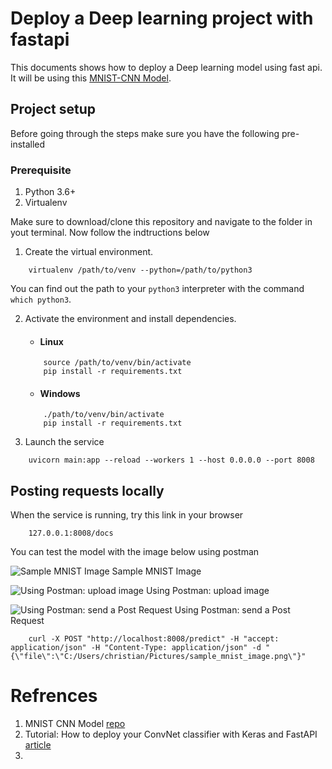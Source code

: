 # Deploy a Deep learning project with fastapi
This documents shows how to deploy a Deep learning model using fast api. It will be using this [MNIST-CNN Model](https://github.com/Semicolon-Tech/cnn_intro_with_mnist).

## Project setup
Before going through the steps make sure you have the following pre-installed

### Prerequisite
1. Python 3.6+
2. Virtualenv


Make sure to download/clone this repository and navigate to the folder in yout terminal. Now follow the indtructions below

1. Create the virtual environment.
```
    virtualenv /path/to/venv --python=/path/to/python3
```
You can find out the path to your `python3` interpreter with the command `which python3`.

2. Activate the environment and install dependencies.
    - #### Linux
    ```
        source /path/to/venv/bin/activate
        pip install -r requirements.txt
    ```

    - #### Windows
    ```
        ./path/to/venv/bin/activate
        pip install -r requirements.txt
    ```

3. Launch the service
```
    uvicorn main:app --reload --workers 1 --host 0.0.0.0 --port 8008
```

## Posting requests locally
When the service is running, try this link in your browser
```
    127.0.0.1:8008/docs
```

You can test the model with the image below using postman 

![Sample MNIST Image](https://github.com/Semicolon-Tech/deploy_DL_project_with_fastapi/blob/master/sample_mnist_image.png?raw=true "Sample MNIST Image")
Sample MNIST Image

![Using Postman: upload image](https://github.com/Semicolon-Tech/deploy_DL_project_with_fastapi/blob/master/postman_example_pre.png?raw=true "Using Postman: upload image")
Using Postman: upload image

![Using Postman: send a Post Request](https://github.com/Semicolon-Tech/deploy_DL_project_with_fastapi/blob/master/postman_example.png?raw=true "Using Postman: send a Post Request")
Using Postman: send a Post Request

```
    curl -X POST "http://localhost:8008/predict" -H "accept: application/json" -H "Content-Type: application/json" -d "{\"file\":\"C:/Users/christian/Pictures/sample_mnist_image.png\"}"
```

# Refrences
1. MNIST CNN Model [repo](https://github.com/Semicolon-Tech/cnn_intro_with_mnist)
2. Tutorial: How to deploy your ConvNet classifier with Keras and FastAPI [article](https://www.machinecurve.com/index.php/2020/03/19/tutorial-how-to-deploy-your-convnet-classifier-with-keras-and-fastapi/#full-model-code)
3. 